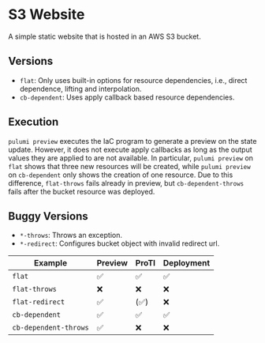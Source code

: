 # S3 Website

A simple static website that is hosted in an AWS S3 bucket.

## Versions

* `flat`: Only uses built-in options for resource dependencies, i.e., direct dependence, lifting and interpolation.
* `cb-dependent`: Uses apply callback based resource dependencies.

## Execution

`pulumi preview` executes the IaC program to generate a preview on the state update.
However, it does not execute apply callbacks as long as the output values they are applied to are not available.
In particular, `pulumi preview` on `flat` shows that three new resources will be created,
while `pulumi preview` on `cb-dependent` only shows the creation of one resource.
Due to this difference,
`flat-throws` fails already in preview,
but `cb-dependent-throws` fails after the bucket resource was deployed.

## Buggy Versions

* `*-throws`: Throws an exception.
* `*-redirect`: Configures bucket object with invalid redirect url.

| Example               | Preview | ProTI | Deployment |
| --------------------- | ------- | ----- | ---------- |
| `flat`                | ✅       | ✅     | ✅          |
| `flat-throws`         | ❌       | ❌     | ❌          |
| `flat-redirect`       | ✅       | (✅)   | ❌          |
| `cb-dependent`        | ✅       | ✅     | ✅          |
| `cb-dependent-throws` | ✅       | ❌     | ❌          |

